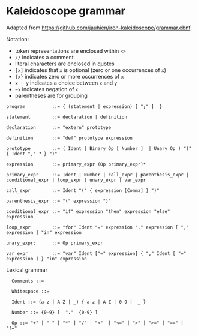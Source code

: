 # Kaleidoscope grammar

Adapted from https://github.com/jauhien/iron-kaleidoscope/grammar.ebnf.

Notation: 

  - token representations are enclosed within `<>`
  - `//` indicates a comment
  - literal characters are enclosed in quotes
  - `[x]` indicates that `x` is optional (zero or one occurrences of `x`)
  - `{x}` indicates zero or more occurrences of `x`
  - `x | y` indicates a choice between `x` and `y`
  - `~x` indicates negation of `x`
  - parentheses are for grouping


```
program          ::= { (statement | expression) [ ";" ]  }

statement        ::= declaration | definition

declaration      ::= "extern" prototype

definition       ::= "def" prototype expression

prototype        ::= ( Ident | Binary Op [ Number ]  | Unary Op ) "(" { Ident "," ? } ")"

expression       ::= primary_expr (Op primary_expr)*

primary_expr     ::= Ident | Number | call_expr | parenthesis_expr | conditional_expr | loop_expr | unary_expr | var_expr 

call_expr        ::= Ident "(" { expression [Comma] } ")"

parenthesis_expr ::= "(" expression ")"

conditional_expr ::= "if" expression "then" expression "else" expression

loop_expr        ::= "for" Ident "=" expression "," expression [ "," expression ] "in" expression

unary_expr:      ::= Op primary_expr

var_expr         ::= "var" Ident ["=" expression] { "," Ident [ "=" expression ] } "in" expression

```

Lexical grammar

```
  Comments ::= 

  Whitespace ::= 

  Ident ::= (a-z | A-Z | _) { a-z | A-Z | 0-9 |  _ }

  Number ::= {0-9} [  "."  {0-9} ]

  Op ::= "+" | "-" | "*" | "/" | "<"  | "<=" | ">" | ">=" | "==" | "!=" 

```